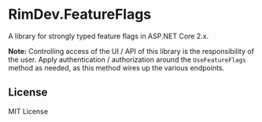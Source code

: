 # RimDev.FeatureFlags

A library for strongly typed feature flags in ASP.NET Core 2.x.

**Note:** Controlling access of the UI / API of this library is the responsibility of the user. Apply authentication / authorization around the `UseFeatureFlags` method as needed, as this method wires up the various endpoints.

<!--
| Package                       | Version |
| ----------------------------- | ------- |
| [RimDev.AspNetCore.FeatureFlags][NuGet link] | [![RimDev.AspNetCore.FeatureFlags NuGet Version](https://img.shields.io/nuget/v/RimDev.AspNetCore.FeatureFlags.svg)][NuGet link] |

## Installation

Install the [RimDev.AspNetCore.FeatureFlags][NuGet link] NuGet package.

```
dotnet add package RimDev.AspNetCore.FeatureFlags
```

or

```
PM> Install-Package RimDev.AspNetCore.FeatureFlags
```

## Usage
-->

## License

MIT License

[NuGet link]: https://www.nuget.org/packages/RimDev.AspNetCore.FeatureFlags
